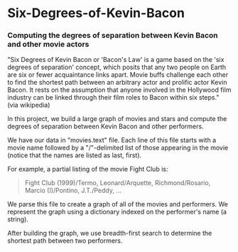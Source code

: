 # Six-Degrees-of-Kevin-Bacon
### Computing the degrees of separation between Kevin Bacon and other movie actors

"Six Degrees of Kevin Bacon or 'Bacon's Law' is a game based on the 'six degrees of separation' concept, which posits that any two people on Earth are six or fewer acquaintance links apart. Movie buffs challenge each other to find the shortest path between an arbitrary actor and prolific actor Kevin Bacon. It rests on the assumption that anyone involved in the Hollywood film industry can be linked through their film roles to Bacon within six steps." (via wikipedia)

In this project, we build a large graph of movies and stars and compute the degrees of separation between Kevin Bacon and other performers.

We have our data in "movies.text" file. Each line of this file starts with a movie name followed by a "/"-delimited list of those appearing in the movie (notice that the names are listed as last, first).

For example, a partial listing of the movie Fight Club is:
> Fight Club (1999)/Termo, Leonard/Arquette, Richmond/Rosario, Marcio (I)/Pontino, J.T./Peddy, ...

We parse this file to create a graph of all of the movies and performers. We represent the graph using a dictionary indexed on the performer's name (a string).

After building the graph, we use breadth-first search to determine the shortest path between two performers.

